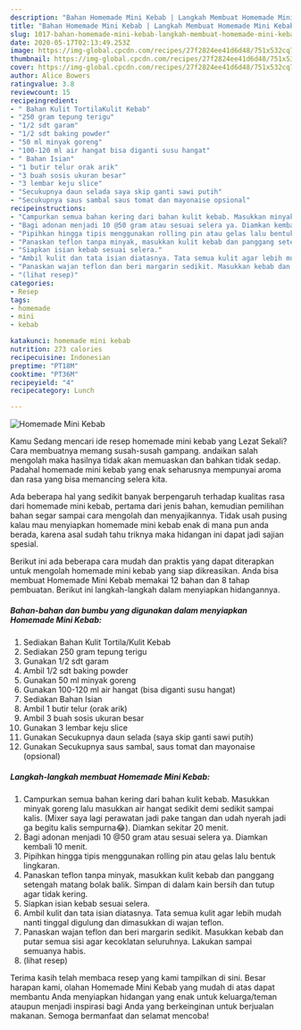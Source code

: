 ```yaml
---
description: "Bahan Homemade Mini Kebab | Langkah Membuat Homemade Mini Kebab Yang Enak Banget"
title: "Bahan Homemade Mini Kebab | Langkah Membuat Homemade Mini Kebab Yang Enak Banget"
slug: 1017-bahan-homemade-mini-kebab-langkah-membuat-homemade-mini-kebab-yang-enak-banget
date: 2020-05-17T02:13:49.253Z
image: https://img-global.cpcdn.com/recipes/27f2824ee41d6d48/751x532cq70/homemade-mini-kebab-foto-resep-utama.jpg
thumbnail: https://img-global.cpcdn.com/recipes/27f2824ee41d6d48/751x532cq70/homemade-mini-kebab-foto-resep-utama.jpg
cover: https://img-global.cpcdn.com/recipes/27f2824ee41d6d48/751x532cq70/homemade-mini-kebab-foto-resep-utama.jpg
author: Alice Bowers
ratingvalue: 3.8
reviewcount: 15
recipeingredient:
- " Bahan Kulit TortilaKulit Kebab"
- "250 gram tepung terigu"
- "1/2 sdt garam"
- "1/2 sdt baking powder"
- "50 ml minyak goreng"
- "100-120 ml air hangat bisa diganti susu hangat"
- " Bahan Isian"
- "1 butir telur orak arik"
- "3 buah sosis ukuran besar"
- "3 lembar keju slice"
- "Secukupnya daun selada saya skip ganti sawi putih"
- "Secukupnya saus sambal saus tomat dan mayonaise opsional"
recipeinstructions:
- "Campurkan semua bahan kering dari bahan kulit kebab. Masukkan minyak goreng lalu masukkan air hangat sedikit demi sedikit sampai kalis. (Mixer saya lagi perawatan jadi pake tangan dan udah nyerah jadi ga begitu kalis sempurna😂). Diamkan sekitar 20 menit."
- "Bagi adonan menjadi 10 @50 gram atau sesuai selera ya. Diamkan kembali 10 menit."
- "Pipihkan hingga tipis menggunakan rolling pin atau gelas lalu bentuk lingkaran."
- "Panaskan teflon tanpa minyak, masukkan kulit kebab dan panggang setengah matang bolak balik. Simpan di dalam kain bersih dan tutup agar tidak kering."
- "Siapkan isian kebab sesuai selera."
- "Ambil kulit dan tata isian diatasnya. Tata semua kulit agar lebih mudah nanti tinggal digulung dan dimasukkan di wajan teflon."
- "Panaskan wajan teflon dan beri margarin sedikit. Masukkan kebab dan putar semua sisi agar kecoklatan seluruhnya. Lakukan sampai semuanya habis."
- "(lihat resep)"
categories:
- Resep
tags:
- homemade
- mini
- kebab

katakunci: homemade mini kebab 
nutrition: 273 calories
recipecuisine: Indonesian
preptime: "PT18M"
cooktime: "PT36M"
recipeyield: "4"
recipecategory: Lunch

---
```



![Homemade Mini Kebab](https://img-global.cpcdn.com/recipes/27f2824ee41d6d48/751x532cq70/homemade-mini-kebab-foto-resep-utama.jpg)

Kamu Sedang mencari ide resep homemade mini kebab yang Lezat Sekali? Cara membuatnya memang susah-susah gampang. andaikan salah mengolah maka hasilnya tidak akan memuaskan dan bahkan tidak sedap. Padahal homemade mini kebab yang enak seharusnya mempunyai aroma dan rasa yang bisa memancing selera kita.



Ada beberapa hal yang sedikit banyak berpengaruh terhadap kualitas rasa dari homemade mini kebab, pertama dari jenis bahan, kemudian pemilihan bahan segar sampai cara mengolah dan menyajikannya. Tidak usah pusing kalau mau menyiapkan homemade mini kebab enak di mana pun anda berada, karena asal sudah tahu triknya maka hidangan ini dapat jadi sajian spesial.


Berikut ini ada beberapa cara mudah dan praktis yang dapat diterapkan untuk mengolah homemade mini kebab yang siap dikreasikan. Anda bisa membuat Homemade Mini Kebab memakai 12 bahan dan 8 tahap pembuatan. Berikut ini langkah-langkah dalam menyiapkan hidangannya.

<!--inarticleads1-->

##### Bahan-bahan dan bumbu yang digunakan dalam menyiapkan Homemade Mini Kebab:

1. Sediakan  Bahan Kulit Tortila/Kulit Kebab
1. Sediakan 250 gram tepung terigu
1. Gunakan 1/2 sdt garam
1. Ambil 1/2 sdt baking powder
1. Gunakan 50 ml minyak goreng
1. Gunakan 100-120 ml air hangat (bisa diganti susu hangat)
1. Sediakan  Bahan Isian
1. Ambil 1 butir telur (orak arik)
1. Ambil 3 buah sosis ukuran besar
1. Gunakan 3 lembar keju slice
1. Gunakan Secukupnya daun selada (saya skip ganti sawi putih)
1. Gunakan Secukupnya saus sambal, saus tomat dan mayonaise (opsional)




<!--inarticleads2-->

##### Langkah-langkah membuat Homemade Mini Kebab:

1. Campurkan semua bahan kering dari bahan kulit kebab. Masukkan minyak goreng lalu masukkan air hangat sedikit demi sedikit sampai kalis. (Mixer saya lagi perawatan jadi pake tangan dan udah nyerah jadi ga begitu kalis sempurna😂). Diamkan sekitar 20 menit.
1. Bagi adonan menjadi 10 @50 gram atau sesuai selera ya. Diamkan kembali 10 menit.
1. Pipihkan hingga tipis menggunakan rolling pin atau gelas lalu bentuk lingkaran.
1. Panaskan teflon tanpa minyak, masukkan kulit kebab dan panggang setengah matang bolak balik. Simpan di dalam kain bersih dan tutup agar tidak kering.
1. Siapkan isian kebab sesuai selera.
1. Ambil kulit dan tata isian diatasnya. Tata semua kulit agar lebih mudah nanti tinggal digulung dan dimasukkan di wajan teflon.
1. Panaskan wajan teflon dan beri margarin sedikit. Masukkan kebab dan putar semua sisi agar kecoklatan seluruhnya. Lakukan sampai semuanya habis.
1. (lihat resep)




Terima kasih telah membaca resep yang kami tampilkan di sini. Besar harapan kami, olahan Homemade Mini Kebab yang mudah di atas dapat membantu Anda menyiapkan hidangan yang enak untuk keluarga/teman ataupun menjadi inspirasi bagi Anda yang berkeinginan untuk berjualan makanan. Semoga bermanfaat dan selamat mencoba!
